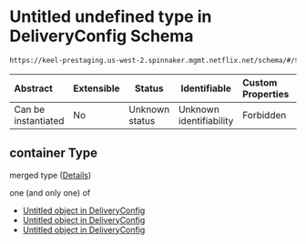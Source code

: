# Untitled undefined type in DeliveryConfig Schema

```txt
https://keel-prestaging.us-west-2.spinnaker.mgmt.netflix.net/schema/#/$defs/TitusClusterSpec/properties/container
```




| Abstract            | Extensible | Status         | Identifiable            | Custom Properties | Additional Properties | Access Restrictions | Defined In                                                    |
| :------------------ | ---------- | -------------- | ----------------------- | :---------------- | --------------------- | ------------------- | ------------------------------------------------------------- |
| Can be instantiated | No         | Unknown status | Unknown identifiability | Forbidden         | Allowed               | none                | [keel.schema.json\*](keel.schema.json "open original schema") |

## container Type

merged type ([Details](keel-defs-containerprovider.md))

one (and only one) of

-   [Untitled object in DeliveryConfig](keel-defs-referenceprovider.md "check type definition")
-   [Untitled object in DeliveryConfig](keel-defs-digestprovider.md "check type definition")
-   [Untitled object in DeliveryConfig](keel-defs-versionedtagprovider.md "check type definition")
